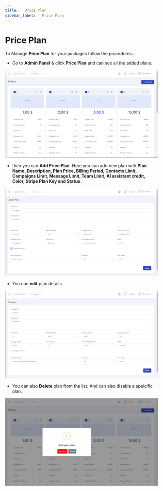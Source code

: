 ```yaml
---
title:   Price Plan
sidebar_label:   Price Plan
---
```


# Price Plan
To Manage **Price Plan** for your packages follow the procedures…


- Go to **Admin Panel** &  click **Price Plan** and can see all the added plans.

![SaleBot](../assets/screenshots/price_plan_1.png)

- then you can **Add Price Plan**. Here you can add new plan with **Plan Name, Description, Plan Price, Billing Period, Contacts Limit, Campaigns Limit, Message Limit, Team Limit, AI assistant credit, Color, Stripe Plan Key and Status** .

![SaleBot](../assets/screenshots/price_plan_2.png)

- You can **edit** plan details.

![SaleBot](../assets/screenshots/price_plan_3.png)

- You can also **Delete** plan from the list. And can also disable a speicific plan.

![SaleBot](../assets/screenshots/price_plan_4.png)




